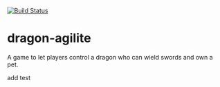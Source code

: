 [![Build Status](https://travis-ci.org/edoreld/dragon-agilite.svg?branch=master)](https://travis-ci.org/edoreld/dragon-agilite)

# dragon-agilite

A game to let players control a dragon who can wield swords and own a pet.

add test

